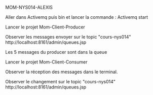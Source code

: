 MOM-NYS014-ALEXIS

Aller dans Activemq puis bin et lancer la commande : Activemq start

Lancer le projet Mom-Client-Producer

Observer les messages envoyer sur le topic "cours-nys014" http://localhost:8161/admin/queues.jsp

Les 5 messages du producer sont dans la queue

Lancer le projet Mom-Client-Consumer

Observer la réception des messages dans le terminal.

Observer le changement sur le topic "cours-nys014" http://localhost:8161/admin/queues.jsp
